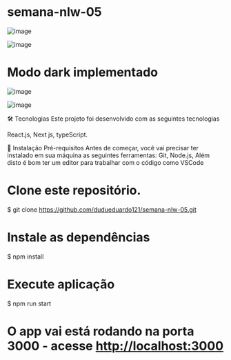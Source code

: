 # semana-nlw-05

![image](https://user-images.githubusercontent.com/47925586/116133937-adc33c00-a6a5-11eb-912b-e8c3d772da06.png)

![image](https://user-images.githubusercontent.com/47925586/116134050-d2b7af00-a6a5-11eb-9f7b-267a7c58d77c.png)

# Modo dark implementado

![image](https://user-images.githubusercontent.com/47925586/116134113-ea8f3300-a6a5-11eb-8e94-23a6df5afb06.png)

![image](https://user-images.githubusercontent.com/47925586/116134232-0db9e280-a6a6-11eb-91e4-8a13c64e2ecc.png)


🛠 Tecnologias
Este projeto foi desenvolvido com as seguintes tecnologias

React.js, Next js, typeScript.
 
📕 Instalação
Pré-requisitos
Antes de começar, você vai precisar ter instalado em sua máquina as seguintes ferramentas: Git, Node.js, Além disto é bom ter um editor para trabalhar com o código como VSCode

# Clone este repositório.
$ git clone https://github.com/dudueduardo121/semana-nlw-05.git

# Instale as dependências
$ npm install 

# Execute aplicação
$ npm run start

# O app vai está rodando na porta 3000 - acesse <http://localhost:3000>
